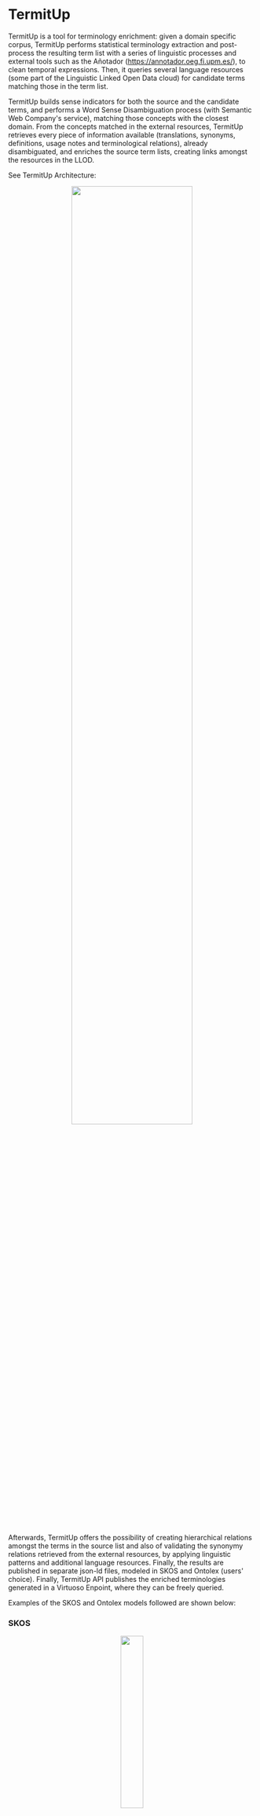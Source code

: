# TermitUp


TermitUp is a tool for terminology enrichment: given a domain specific corpus, TermitUp performs statistical terminology extraction and post-process the resulting term list with a series of linguistic processes and external tools such as the Añotador (https://annotador.oeg.fi.upm.es/), to clean temporal expressions. Then, it queries several language resources (some part of the Linguistic Linked Open Data cloud) for candidate terms matching those in the term list. 

TermitUp builds sense indicators for both the source and the candidate terms, and performs a Word Sense Disambiguation process (with Semantic Web Company's service), matching those concepts with the closest domain. From the concepts matched in the external resources, TermitUp retrieves every piece of information available (translations, synonyms, definitions, usage notes and terminological relations), already disambiguated, and enriches the source term lists, creating links amongst the resources in the LLOD. 

See TermitUp Architecture: 
<p align="center">
<img src="https://github.com/Pret-a-LLOD/termitup/blob/master/static/images/termitup_architecture.png" width="70%" />
</p>

Afterwards, TermitUp offers the possibility of creating hierarchical relations amongst the terms in the source list and also of validating the synonymy relations retrieved from the external resources, by applying linguistic patterns and additional language resources. Finally, the results are published in separate json-ld files, modeled in SKOS and Ontolex (users' choice). Finally, TermitUp API publishes the enriched terminologies generated in a Virtuoso Enpoint, where they can be freely queried.

Examples of the SKOS and Ontolex models followed are shown below: 

### SKOS
<p align="center">
<img src="https://github.com/Pret-a-LLOD/termitup/blob/master/static/images/skos_model.png" width="30%" /> 
</p>

### Ontolex
<p align="center">
<img src="https://github.com/Pret-a-LLOD/termitup/blob/master/static/images/ontolex_model.png" width="40%" />
</p>

These models, however, are not able to model certain pieces of data that are very relevant when building enriched terminologies from heterogeneous data sources. Those limitations are discussed in the Wiki of the W3C Ontology-Lexicon Community Group, as a proposal for good practices to model enriched terminologies: https://www.w3.org/community/ontolex/wiki/Terminology

## TermitUp in R&D Projects

TermitUp has been developed within the European H2020 project Prêt-à-LLOD (https://pret-a-llod.github.io/), whose objective is to promote the generation and adoption of linguistic technologies that reuse Linked Data, in order to reduce the management and cleaning time that users currently spend when using linguistic data. The set of tools developed in this project, which includes TermitUp, will be applied in international pilots with different domains, including the pharmaceutical and government areas. Therefore, we expect that the impact of TermitUp in this case will be multilingual and cross-domain, since Prêt-à-LLOD consortium is composed of five research centers and universities and four industry partners, including Oxford University Press and Semantic Web Company. 

Additionally, TermitUp has been employed within the European Lynx project (https://lynx-project.eu/), aimed at building a multilingual and multi-jurisdictional knowledge graph to help both SMEs and large companies comply with the regulations in force in each country. Lynx contributions include Multilingual Search and Query Expansion systems, where language resources and, specifically, domain terminologies play a very important role. TermitUp has generated multilingual enriched terminologies (Dutch, English, German and Spanish) for each of the Lynx pilots, that are focused on three legal subdomains: labour law, contract law and industrial standards. The resulting terminologies are published in SKOS format and can be accessed through the Lynx Terminology platform (http://lkg.lynx-project.eu/kos) and are also available in Zenodo (https://zenodo.org/communities/lynx/?page=1\&size=20). 

TermitUp is also envisaged to be used in two ongoing projects: a national project supported by Grupo CPOnet (https://www.grupocponet.com/), focused on creating a service that, given a text, identifies and relates industry names with tax crimes, in order to evaluate the confidence level of a given company; and SmarTerp, whose aim is to develop a service that helps interpreting professionals by providing them extra information on the discourse at real time. 

## Authors

TermitUp has been developed by researchers from the Ontology Engineering Group (https://oeg.fi.upm.es/) of Universidad Politécnica de Madrid (https://www.upm.es/):
* Patricia Martín-Chozas (pmchozas@fi.upm.es)
* Karen Leticia Vázquez-Flores (kvazquez@delicias.dia.fi.upm.es)
* Pablo Caalleja (pcalleja@fi.upm.es)
* Elena Montiel-Ponsoda (emontiel@fi.upm.es)
* Víctor Rodríguez-Doncel (vrodriguez@fi.upm.es)

Visit TermitUp home: https://termitup.oeg.fi.upm.es/

Try TermitUp API: https://termitup.oeg.fi.upm.es/swagger/

Access TerrmitUp SPARQL Endpoint: https://termitup.oeg.fi.upm.es/sparql

Feedback is very welcome!



